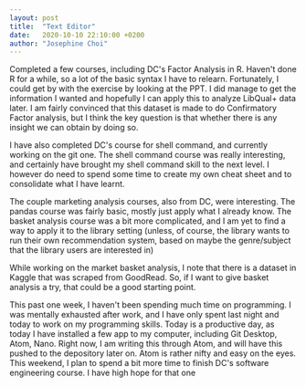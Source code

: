 ```yaml
---
layout: post
title:  "Text Editor"
date:   2020-10-10 22:10:00 +0200
author: "Josephine Choi"
---
```

Completed a few courses, including DC's Factor Analysis in R. Haven't done R for a while, so a lot of the basic syntax I have to relearn. Fortunately, I could get by with the exercise by looking at the PPT. I did manage to get the information I wanted and hopefully I can apply this to analyze LibQual+ data later. I am fairly convinced that this dataset is made to do Confirmatory Factor analysis, but I think the key question is that whether there is any insight we can obtain by doing so.

I have also completed DC's course for shell command, and currently working on the git one. The shell command course was really interesting, and certainly have brought my shell command skill to the next level. I however do need to spend some time to create my own cheat sheet and to consolidate what I have learnt.

The couple marketing analysis courses, also from DC, were interesting. The pandas course was fairly basic, mostly just apply what I already know. The basket analysis course was a bit more complicated, and I am yet to find a way to apply it to the library setting (unless, of course, the library wants to run their own recommendation system, based on maybe the genre/subject that the library users are interested in)

While working on the market basket analysis, I note that there is a dataset in Kaggle that was scraped from GoodRead. So, if I want to give basket analysis a try, that could be a good starting point.

This past one week, I haven't been spending much time on programming. I was mentally exhausted after work, and I have only spent last night and today to work on my programming skills. Today is a productive day, as today I have installed a few app to my computer, including Git Desktop, Atom, Nano. Right now, I am writing this through Atom, and will have this pushed to the depository later on. Atom is rather nifty and easy on the eyes. This weekend, I plan to spend a bit more time to finish DC's software engineering course. I have high hope for that one  
